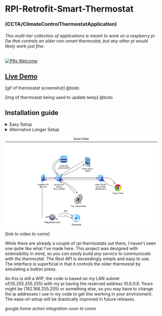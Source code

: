 # RPI-Retrofit-Smart-Thermostat 
### (CCTA/ClimateControlThermostatApplication)
###### This multi-tier collection of applications is meant to work on a raspberry pi 0w that controls an older non-smart thermostat, but any other pi would likely work just fine.

[![PRs Welcome](https://img.shields.io/badge/PRs-welcome-brightgreen.svg)](#)


## [Live Demo](https://5f84069fe6479b37533defb2--stoic-fermi-00dc16.netlify.app/)

[gif of thermostat screenshot] @todo

[img of thermostat being used to update temp] @todo


## Installation guide

 <details>
  <summary>
   Easy Setup
  </summary>
 <br>

Pasting this into a terminal on the pi will clone this repo into your "~/" directory, install all dependencies, and append the crontab for the root user to launch both the spring boot server and react server start on boot. 

```console
sudo bash -c 'apt update -y && apt upgrade -y && apt install redis-server openjdk-8-jre wiringpi nodejs npm git -y && npm i -g serve --save && cd ~ && git clone https://github.com/geektechniquestudios/RPI-Retrofit-Smart-Thermostat && cd /home/pi/RPI-Retrofit-Smart-Thermostat/CCTA-React-Client && npm run-script build && (crontab -l ; echo "@reboot java -jar /home/pi/RPI-Retrofit-Smart-Thermostat/ccta-1.0.0.jar\n@reboot sudo serve -l 80 -s /home/pi/RPI-Retrofit-Smart-Thermostat/CCTA-React-Client/build") | crontab -' 
```
	
 </details>

 <details>
  <summary>
   Alternative Longer Setup 
  </summary>
 <br>
 
 In case you'd rather individually install your dependencies:
 
 
 Don't forget to ```sudo apt update``` first
 
  - a redis server running on the pi
  
      ```sudo apt install redis-server```
      
  - a java 1.8+ jre
      
      ```sudo apt install openjdk-8-jre```
      
  - node
  	  
     ```sudo apt install nodejs```
     
  - npm	  
  	  
     ```sudo apt install npm```
     
  - serve
  	  
     ```sudo npm i -g serve --save```
     
  - wiringpi
     
     ```sudo apt install wiringpi```

 You'll need to build the react project before serving it. You can do that by navigating into the ccta-react-client folder and running
 
 ```npm run-script build```

 If you'd like the pi to automatically start the spring boot and react servers on boot, you'll probably want to to add them to a crontab. You can do that by typing
 
  ```crontab -e```
 
 and appending the following lines to the end of the file
 
 ```console
 @reboot java -jar /home/pi/RPI-Retrofit-Smart-Thermostat/ccta-1.0.0.jar
 @reboot sudo serve -l 80 -s /home/pi/RPI-Retrofit-Smart-Thermostat/CCTA-React-Client/build
 ```
 
 </details> 


![](dataflow.png)

[link to video to come]

While there are already a couple of rpi thermostats out there, I haven't seen one quite like what I've made here. This project was designed with extensibility in mind, so *you can easily build any service to communicate with the thermostat*. The Rest API is exceedingly simple and easy to use. The interface is superficial in that it controls the older thermostat by simulating a button press.

As this is still a WIP, the code is based on my LAN subnet of(10.255.255.255) with my pi having the reserved address 10.0.0.6. Yours might be (192.168.255.255) or something else, so you may have to change the ip addresses I use in my code to get this working in your environment. The ease-of-setup will be drastically improved in future releases.
 


*google home action integration soon to come*
